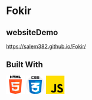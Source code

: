 # Fokir

## websiteDemo

https://salem382.github.io/Fokir/

## Built With


<a> <img align="center" src="./images/html-5.png" height="50" width="50"/> </a>
<a> <img align="center" src="./images/css.png" height="50" width="50"/></a>
<a> <img align="center" src="./images/js.png" height="50" width="50"/></a>

